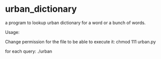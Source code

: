 urban_dictionary
================

a program to lookup urban dictionary for a word or a bunch of words.

Usage:

Change permission for the file to be able to execute it:
  chmod 111 urban.py

for each query:
    ./urban <query string>
